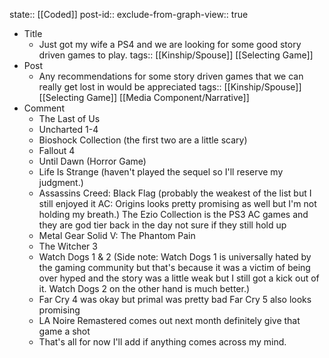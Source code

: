 state:: [[Coded]]
post-id::
exclude-from-graph-view:: true

- Title
  - Just got my wife a PS4 and we are looking for some good story driven games to play.
    tags:: [[Kinship/Spouse]] [[Selecting Game]]
- Post
  - Any recommendations for some story driven games that we can really get lost in would be appreciated
    tags:: [[Kinship/Spouse]] [[Selecting Game]] [[Media Component/Narrative]]
- Comment
  - The Last of Us
  - Uncharted 1-4
  - Bioshock Collection (the first two are a little scary)
  - Fallout 4
  - Until Dawn (Horror Game)
  - Life Is Strange (haven't played the sequel so I'll reserve my judgment.)
  - Assassins Creed: Black Flag (probably the weakest of the list but I still enjoyed it AC: Origins looks pretty promising as well but I'm not holding my breath.)
    The Ezio Collection is the PS3 AC games and they are god tier back in the day not sure if they still hold up
  - Metal Gear Solid V: The Phantom Pain
  - The Witcher 3
  - Watch Dogs 1 & 2 (Side note: Watch Dogs 1 is universally hated by the gaming community but that's because it was a victim of being over hyped and the story was a little weak but I still got a kick out of it. Watch Dogs 2 on the other hand is much better.)
  - Far Cry 4 was okay but primal was pretty bad Far Cry 5 also looks promising
  - LA Noire Remastered comes out next month definitely give that game a shot
  - That's all for now I'll add if anything comes across my mind.
